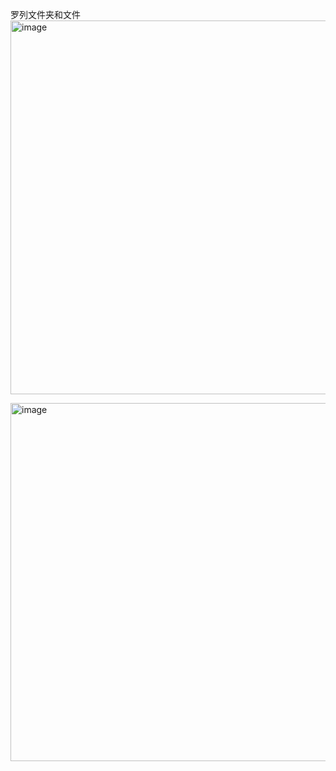 
罗列文件夹和文件
<img width="758" height="598" alt="image" src="https://github.com/user-attachments/assets/74779a9a-cec4-403c-a684-372059cb437d" />

<img width="1069" height="573" alt="image" src="https://github.com/user-attachments/assets/3b285c6b-12ff-4403-a428-143773e503e1" />
